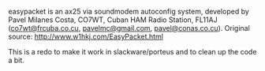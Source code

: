 easypacket is an ax25 via soundmodem autoconfig system, developed by Pavel Milanes Costa, CO7WT, Cuban HAM Radio Station, FL11AJ (co7wt@frcuba.co.cu, pavelmc@gmail.com, pavel@conas.co.cu).
Original source: http://www.w1hkj.com/EasyPacket.html

This is a redo to make it work in slackware/porteus and to clean up the code a bit.
